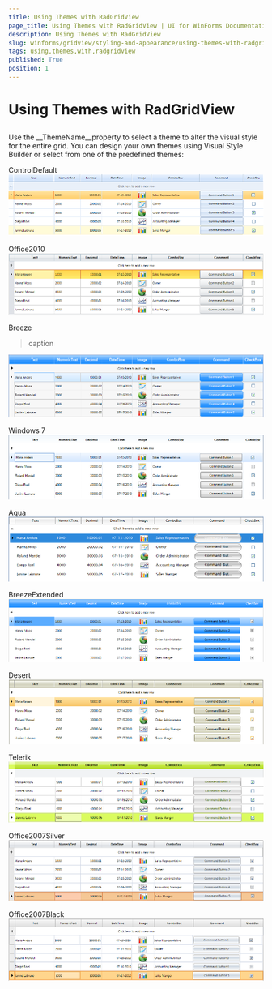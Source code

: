 ```yaml
---
title: Using Themes with RadGridView
page_title: Using Themes with RadGridView | UI for WinForms Documentation
description: Using Themes with RadGridView
slug: winforms/gridview/styling-and-appearance/using-themes-with-radgridview
tags: using,themes,with,radgridview
published: True
position: 1
---
```


# Using Themes with RadGridView



## 

Use the __ThemeName__property to select a theme to alter the visual style for the entire grid. You can design your own themes using Visual Style Builder or select from one of the predefined themes: 



ControlDefault![gridview-styling-and-appearance-using-themes-with-radgridview 001](images/gridview-styling-and-appearance-using-themes-with-radgridview001.png)

Office2010![gridview-styling-and-appearance-using-themes-with-radgridview 002](images/gridview-styling-and-appearance-using-themes-with-radgridview002.png)

Breeze
>caption 

![gridview-styling-and-appearance-using-themes-with-radgridview 003](images/gridview-styling-and-appearance-using-themes-with-radgridview003.png)

Windows 7![gridview-styling-and-appearance-using-themes-with-radgridview 004](images/gridview-styling-and-appearance-using-themes-with-radgridview004.png)

Aqua![gridview-styling-and-appearance-using-themes-with-radgridview 005](images/gridview-styling-and-appearance-using-themes-with-radgridview005.png)

BreezeExtended![gridview-styling-and-appearance-using-themes-with-radgridview 006](images/gridview-styling-and-appearance-using-themes-with-radgridview006.png)

Desert![gridview-styling-and-appearance-using-themes-with-radgridview 007](images/gridview-styling-and-appearance-using-themes-with-radgridview007.png)

Telerik![gridview-styling-and-appearance-using-themes-with-radgridview 008](images/gridview-styling-and-appearance-using-themes-with-radgridview008.png)

Office2007Silver![gridview-styling-and-appearance-using-themes-with-radgridview 009](images/gridview-styling-and-appearance-using-themes-with-radgridview009.png)

Office2007Black![gridview-styling-and-appearance-using-themes-with-radgridview 010](images/gridview-styling-and-appearance-using-themes-with-radgridview010.png)
